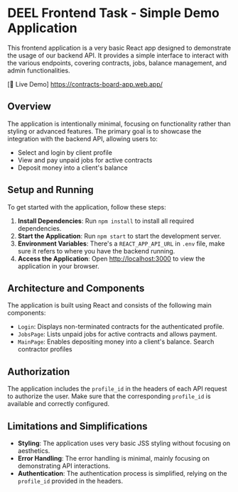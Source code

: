 # DEEL Frontend Task - Simple Demo Application

This frontend application is a very basic React app designed to demonstrate the usage of our backend API. It provides a simple interface to interact with the various endpoints, covering contracts, jobs, balance management, and admin functionalities.

[🚀 Live Demo] https://contracts-board-app.web.app/

## Overview

The application is intentionally minimal, focusing on functionality rather than styling or advanced features. The primary goal is to showcase the integration with the backend API, allowing users to:

- Select and login by client profile
- View and pay unpaid jobs for active contracts
- Deposit money into a client's balance

## Setup and Running

To get started with the application, follow these steps:

1. **Install Dependencies**: Run `npm install` to install all required dependencies.
2. **Start the Application**: Run `npm start` to start the development server.
3. **Environment Variables**: There's a `REACT_APP_API_URL` in `.env` file, make sure it refers to where you have the backend running.
4. **Access the Application**: Open [http://localhost:3000](http://localhost:3000) to view the application in your browser.

## Architecture and Components

The application is built using React and consists of the following main components:

- `Login`: Displays non-terminated contracts for the authenticated profile.
- `JobsPage`: Lists unpaid jobs for active contracts and allows payment.
- `MainPage`: Enables depositing money into a client's balance. Search contractor profiles

## Authorization

The application includes the `profile_id` in the headers of each API request to authorize the user. Make sure that the corresponding `profile_id` is available and correctly configured.

## Limitations and Simplifications

- **Styling**: The application uses very basic JSS styling without focusing on aesthetics.
- **Error Handling**: The error handling is minimal, mainly focusing on demonstrating API interactions.
- **Authentication**: The authentication process is simplified, relying on the `profile_id` provided in the headers.
